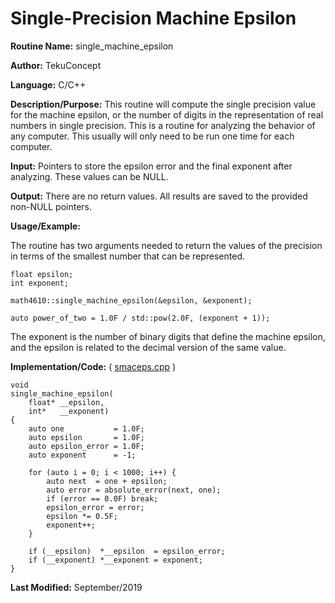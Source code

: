 # Single-Precision Machine Epsilon

**Routine Name:** single_machine_epsilon

**Author:** TekuConcept

**Language:** C/C++

**Description/Purpose:** This routine will compute the single precision value for the machine epsilon, or the number of digits
in the representation of real numbers in single precision. This is a routine for analyzing the behavior of any computer. This
usually will only need to be run one time for each computer.

**Input:** Pointers to store the epsilon error and the final exponent after analyzing. These values can be NULL.

**Output:** There are no return values. All results are saved to the provided non-NULL pointers.

**Usage/Example:**

The routine has two arguments needed to return the values of the precision in terms of the smallest number that can be represented.

    float epsilon;
    int exponent;

    math4610::single_machine_epsilon(&epsilon, &exponent);

    auto power_of_two = 1.0F / std::pow(2.0F, (exponent + 1));

The exponent is the number of binary digits that define the machine epsilon, and the epsilon is related to the decimal version of the same value.

**Implementation/Code:** ( [smaceps.cpp](https://github.com/TekuConcept/math4610/blob/master/modules/source/smaceps.cpp) )

    void
    single_machine_epsilon(
        float* __epsilon,
        int*   __exponent)
    {
        auto one           = 1.0F;
        auto epsilon       = 1.0F;
        auto epsilon_error = 1.0F;
        auto exponent      = -1;

        for (auto i = 0; i < 1000; i++) {
            auto next  = one + epsilon;
            auto error = absolute_error(next, one);
            if (error == 0.0F) break;
            epsilon_error = error;
            epsilon *= 0.5F;
            exponent++;
        }

        if (__epsilon)  *__epsilon  = epsilon_error;
        if (__exponent) *__exponent = exponent;
    }

**Last Modified:** September/2019